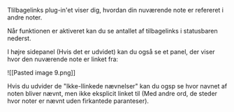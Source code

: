 Tlilbagelinks plug-in'et viser dig, hvordan din nuværende note er refereret i andre noter.

Når funktionen er aktiveret kan du se antallet af tilbagelinks i statusbaren nederst.

I højre sidepanel (Hvis det er udvidet) kan du også se et panel, der viser hvor den nuværende note er linket fra:

![[Pasted image 9.png]]

Hvis du udvider de "Ikke-llinkede nævnelser" kan du ogsp se hvor navnet af noten bliver nævnt, men ikke eksplicit linket til (Med andre ord, de steder hvor noter er nævnt uden firkantede paranteser).

